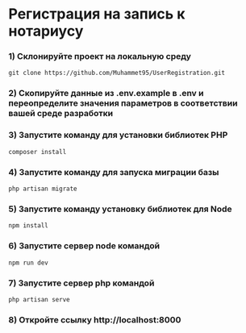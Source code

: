 # Регистрация на запись к нотариусу

### 1) Склонируйте проект на локальную среду
````
git clone https://github.com/Muhammet95/UserRegistration.git
````

### 2) Скопируйте данные из .env.example в .env и переопределите значения параметров в соответствии вашей среде разработки  

### 3) Запустите команду для установки библиотек PHP
````
composer install
````

### 4) Запустите команду для запуска миграции базы
````
php artisan migrate
````

### 5) Запустите команду установку библиотек для Node
````
npm install
````

### 6) Запустите сервер node командой
````
npm run dev
````

### 7) Запустите сервер php командой 
````
php artisan serve
````

### 8) Откройте ссылку http://localhost:8000 
